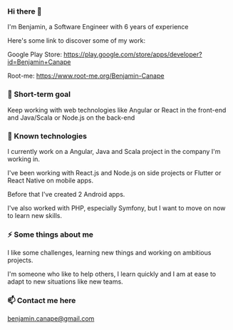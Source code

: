 ### Hi there 👋

I'm Benjamin, a Software Engineer with 6 years of experience


Here's some link to discover some of my work:

Google Play Store: https://play.google.com/store/apps/developer?id=Benjamin+Canape

Root-me: https://www.root-me.org/Benjamin-Canape


### 💬 Short-term goal
Keep working with web technologies like Angular or React in the front-end and Java/Scala or Node.js on the back-end 


### 🌱 Known technologies
I currently work on a Angular, Java and Scala project in the company I'm working in.

I've been working with React.js and Node.js on side projects or Flutter or React Native on mobile apps.

Before that I've created 2 Android apps.

I've also worked with PHP, especially Symfony, but I want to move on now to learn new skills.

### ⚡ Some things about me
I like some challenges, learning new things and working on ambitious projects.

I'm someone who like to help others, I learn quickly and I am at ease to adapt to new situations like new teams. 

### 📫 Contact me here 
benjamin.canape@gmail.com
<!--
**BenjaminCanape/BenjaminCanape** is a ✨ _special_ ✨ repository because its `README.md` (this file) appears on your GitHub profile.

Here are some ideas to get you started:

- 🔭 I’m currently working on ...
- 🌱 I’m currently learning ...
- 👯 I’m looking to collaborate on ...
- 🤔 I’m looking for help with ...
- 💬 Ask me about ...
- 📫 How to reach me: ...
- 😄 Pronouns: ...
- ⚡ Fun fact: ...
-->
